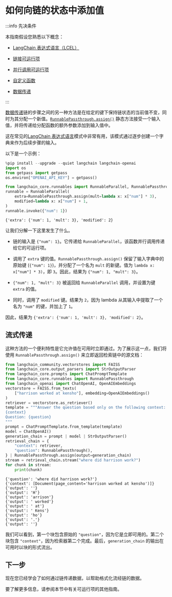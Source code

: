 # 如何向链的状态中添加值

:::info 先决条件

本指南假设您熟悉以下概念：

- [LangChain 表达式语言（LCEL）](/docs/concepts/#langchain-expression-language)

- [链接可运行项](/docs/how_to/sequence/)

- [并行调用可运行项](/docs/how_to/parallel/)

- [自定义函数](/docs/how_to/functions/)

- [数据传递](/docs/how_to/passthrough)

:::

[数据传递](/docs/how_to/passthrough)链的步骤之间的另一种方法是在给定的键下保持链状态的当前值不变，同时为其分配一个新值。[`RunnablePassthrough.assign()`](https://api.python.langchain.com/en/latest/runnables/langchain_core.runnables.passthrough.RunnablePassthrough.html#langchain_core.runnables.passthrough.RunnablePassthrough.assign) 静态方法接受一个输入值，并将传递给分配函数的额外参数添加到输入值中。

这在常见的[LangChain 表达式语言](/docs/concepts/#langchain-expression-language)模式中非常有用，该模式通过逐步创建一个字典来作为后续步骤的输入。

以下是一个示例：

```python
%pip install --upgrade --quiet langchain langchain-openai
import os
from getpass import getpass
os.environ["OPENAI_API_KEY"] = getpass()
```

```python
from langchain_core.runnables import RunnableParallel, RunnablePassthrough
runnable = RunnableParallel(
    extra=RunnablePassthrough.assign(mult=lambda x: x["num"] * 3),
    modified=lambda x: x["num"] + 1,
)
runnable.invoke({"num": 1})
```

```output
{'extra': {'num': 1, 'mult': 3}, 'modified': 2}
```

让我们分解一下这里发生了什么。

- 链的输入是 `{"num": 1}`。它传递给 `RunnableParallel`，该函数并行调用传递给它的可运行项。

- 调用了 `extra` 键的值。`RunnablePassthrough.assign()` 保留了输入字典中的原始键 (`{"num": 1}`)，并分配了一个名为 `mult` 的新键。值为 `lambda x: x["num"] * 3)`，即 `3`。因此，结果为 `{"num": 1, "mult": 3}`。

- `{"num": 1, "mult": 3}` 被返回给 `RunnableParallel` 调用，并设置为键 `extra` 的值。

- 同时，调用了 `modified` 键。结果为 `2`，因为 lambda 从其输入中提取了一个名为 `"num"` 的键，并加上了 `1`。

因此，结果为 `{'extra': {'num': 1, 'mult': 3}, 'modified': 2}`。

## 流式传递

这种方法的一个便利特性是它允许值在可用时立即通过。为了展示这一点，我们将使用 `RunnablePassthrough.assign()` 来立即返回检索链中的源文档：

```python
from langchain_community.vectorstores import FAISS
from langchain_core.output_parsers import StrOutputParser
from langchain_core.prompts import ChatPromptTemplate
from langchain_core.runnables import RunnablePassthrough
from langchain_openai import ChatOpenAI, OpenAIEmbeddings
vectorstore = FAISS.from_texts(
    ["harrison worked at kensho"], embedding=OpenAIEmbeddings()
)
retriever = vectorstore.as_retriever()
template = """Answer the question based only on the following context:
{context}
Question: {question}
"""
prompt = ChatPromptTemplate.from_template(template)
model = ChatOpenAI()
generation_chain = prompt | model | StrOutputParser()
retrieval_chain = {
    "context": retriever,
    "question": RunnablePassthrough(),
} | RunnablePassthrough.assign(output=generation_chain)
stream = retrieval_chain.stream("where did harrison work?")
for chunk in stream:
    print(chunk)
```

```output
{'question': 'where did harrison work?'}
{'context': [Document(page_content='harrison worked at kensho')]}
{'output': ''}
{'output': 'H'}
{'output': 'arrison'}
{'output': ' worked'}
{'output': ' at'}
{'output': ' Kens'}
{'output': 'ho'}
{'output': '.'}
{'output': ''}
```

我们可以看到，第一个块包含原始的 `"question"`，因为它是立即可用的。第二个块包含 `"context"`，因为检索器第二个完成。最后，`generation_chain` 的输出在可用时以块的形式流出。

## 下一步

现在您已经学会了如何通过链传递数据，以帮助格式化流经链的数据。

要了解更多信息，请参阅本节中有关可运行项的其他指南。
